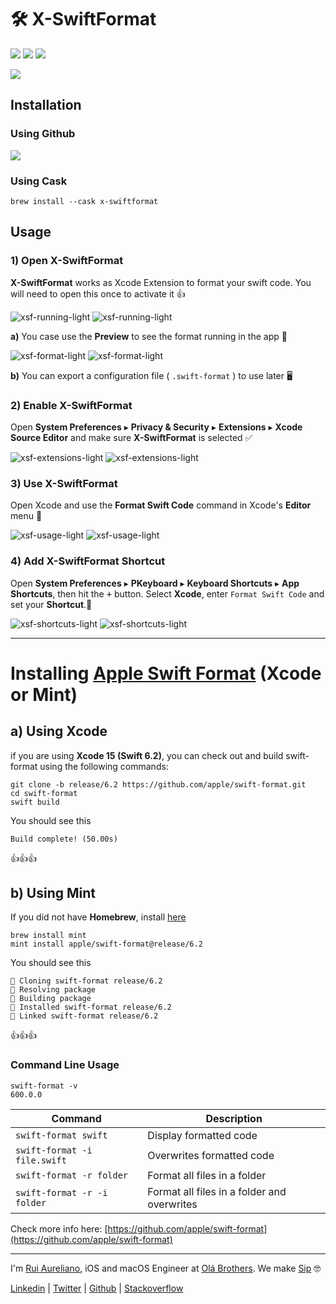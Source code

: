 # 🛠 X-SwiftFormat

[![](https://img.shields.io/badge/MIT-License-0f73b4.svg)](./LICENSE.md) [![](https://img.shields.io/badge/swift-6.2-0f73b4.svg)](https://swift.org/blog/swift-6.2-released/) [![](https://img.shields.io/badge/docs-2.1-0f73b4.svg)](./DOCS.md)

![](./assets/readme/xsf-header.png)

## Installation

### Using Github

[![](https://img.shields.io/badge/Download-2.1-0f73b4.svg?logo=github)](https://github.com/ruiaureliano/X-SwiftFormat/releases/download/2.1/x-swiftformat_2.1.zip)

### Using Cask

`brew install --cask x-swiftformat`

## Usage

### 1) Open X-SwiftFormat

**X-SwiftFormat** works as Xcode Extension to format your swift code. You will need to open this once to activate it 👍

![xsf-running-light](./assets/readme/xsf-running-light.png#gh-light-mode-only)
![xsf-running-light](./assets/readme/xsf-running-dark.png#gh-dark-mode-only)

**a)** You case use the **Preview** to see the format running in the app 💪

![xsf-format-light](./assets/readme/xsf-format-light.png#gh-light-mode-only)
![xsf-format-light](./assets/readme/xsf-format-dark.png#gh-dark-mode-only)

**b)** You can export a configuration file ( `.swift-format` ) to use later 🖥

### 2) Enable X-SwiftFormat

Open **System Preferences** ▸ **Privacy & Security** ▸ **Extensions** ▸ **Xcode Source Editor** and make sure **X-SwiftFormat** is selected ✅

![xsf-extensions-light](./assets/readme/xsf-extensions-light.png#gh-light-mode-only)
![xsf-extensions-light](./assets/readme/xsf-extensions-dark.png#gh-dark-mode-only)

### 3) Use X-SwiftFormat

Open Xcode and use the **Format Swift Code** command in Xcode's **Editor** menu 🚀

![xsf-usage-light](./assets/readme/xsf-usage-light.png#gh-light-mode-only)
![xsf-usage-light](./assets/readme/xsf-usage-dark.png#gh-dark-mode-only)

### 4) Add X-SwiftFormat Shortcut

Open **System Preferences** ▸ **PKeyboard** ▸ **Keyboard Shortcuts** ▸ **App Shortcuts**, then hit the <kbd>+</kbd> button. Select **Xcode**, enter `Format Swift Code` and set your **Shortcut**.👏

![xsf-shortcuts-light](./assets/readme/xsf-shortcuts-light.png#gh-light-mode-only)
![xsf-shortcuts-light](./assets/readme/xsf-shortcuts-dark.png#gh-dark-mode-only)

---

# Installing [Apple Swift Format](https://github.com/apple/swift-format) (Xcode or Mint)

## a) Using Xcode

if you are using **Xcode 15 (Swift 6.2)**, you can check out and build swift-format using the following commands:

```
git clone -b release/6.2 https://github.com/apple/swift-format.git
cd swift-format
swift build
```

You should see this

```
Build complete! (50.00s)
```

👍👍👍

## b) Using Mint

If you did not have **Homebrew**, install [here](https://brew.sh)

```
brew install mint
mint install apple/swift-format@release/6.2
```

You should see this

```
🌱 Cloning swift-format release/6.2
🌱 Resolving package
🌱 Building package
🌱 Installed swift-format release/6.2
🌱 Linked swift-format release/6.2
```

👍👍👍

### Command Line Usage

```
swift-format -v
600.0.0
```

| Command                      | Description                                 |
| ---------------------------- | ------------------------------------------- |
| `swift-format swift`         | Display formatted code                      |
| `swift-format -i file.swift` | Overwrites formatted code                   |
| `swift-format -r folder`     | Format all files in a folder                |
| `swift-format -r -i folder`  | Format all files in a folder and overwrites |

Check more info here: [https://github.com/apple/swift-format](https://github.com/apple/swift-format)

---

I'm [Rui Aureliano](http://ruiaureliano.com), iOS and macOS Engineer at [Olá Brothers](https://theolabrothers.com). We make [Sip](https://sipapp.io) 🤓

[Linkedin](https://www.linkedin.com/in/ruiaureliano) | [Twitter](https://twitter.com/ruiaureliano) | [Github](https://github.com/ruiaureliano) | [Stackoverflow](https://stackoverflow.com/users/881095/ruiaureliano)
